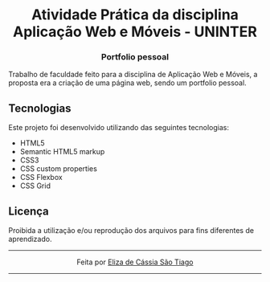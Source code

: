 <h1 align="center"> Atividade Prática da disciplina Aplicação Web e Móveis - UNINTER </h1>

<h3 align="center"> Portfolio pessoal </h3>

Trabalho de faculdade feito para a disciplina de Aplicação Web e Móveis, a proposta era a criação de uma página web, sendo um portfolio pessoal.

## Tecnologias

Este projeto foi desenvolvido utilizando das seguintes tecnologias:

- HTML5
- Semantic HTML5 markup
- CSS3
- CSS custom properties
- CSS Flexbox
- CSS Grid

## Licença

Proibida a utilização e/ou reprodução dos arquivos para fins diferentes de aprendizado.

---

<p align="center"> Feita por <a href="https://github.com/ElizaSaoTiago">Eliza de Cássia São Tiago</a>

---
